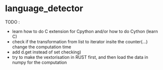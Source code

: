 # language_detector
TODO :
-  learn how to do C extension for Cpython and/or how to do Cython (learn C)
- check if the transformation from list to iterator insite the counter(...) change the computation time
- add d.get instead of set checking)
- try to make the vextorisation in RUST first, and then load the data in numpy for the computation
